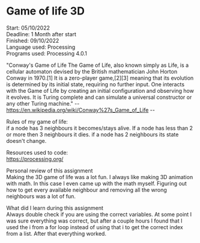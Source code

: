 # Game of life 3D

Start: 05/10/2022<br/>
Deadline: 1 Month after start<br/>
Finished: 09/10/2022<br/>
Language used: Processing<br/>
Programs used: Processing 4.0.1<br/>


"Conway's Game of Life
The Game of Life, also known simply as Life, is a cellular automaton devised by the British mathematician John Horton Conway in 1970.[1] 
It is a zero-player game,[2][3] meaning that its evolution is determined by its initial state, requiring no further input. 
One interacts with the Game of Life by creating an initial configuration and observing how it evolves. 
It is Turing complete and can simulate a universal constructor or any other Turing machine."
-- https://en.wikipedia.org/wiki/Conway%27s_Game_of_Life --

Rules of my game of life:<br/>
if a node has 3 neighbours it becomes/stays alive. If a node has less than 2 or more then 3 neighbours it dies. if a node has 2 neighbours its state doesn't change.

Resources used to code:<br/>
https://processing.org/

Personal review of this assignment<br/>
Making the 3D game of life was a lot fun. I always like making 3D animation with math. In this case I even came up with the math myself. Figuring out how to get every available neighbour and removing all the wrong neighbours was a lot of fun.

What did I learn during this assignment<br/>
Always double check if you are using the correct variables. At some point I was sure everything was correct, but after a couple hours I found that I used the i from a for loop instead of using that i to get the correct index from a list. After that everything worked.
